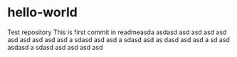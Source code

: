 # hello-world
Test repository
This is first commit in readmeasda asdasd asd asd asd
 asd asd asd  asd asd asd 
 a sdasd asd asd 
 a sdasd asd as dasd asd asd a sd asd asdasd
 a sdasd asd
  asd asd asd
